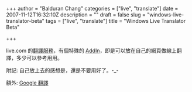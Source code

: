 +++
author = "Balduran Chang"
categories = ["live", "translate"]
date = 2007-11-12T16:32:10Z
description = ""
draft = false
slug = "windows-live-translator-beta"
tags = ["live", "translate"]
title = "Windows Live Translator Beta"

+++


live.com 的[翻譯服務](http://translator.live.com/)，有個特殊的 [AddIn](http://translator.live.com/AddIn.aspx)，即是可以放在自己的網頁做線上翻譯，多少可以參考用用。

<script src="http://translator.live.com/TranslatePageLink.aspx?pl=zh-CHT" type="text/javascript"></script> 附記: 自己放上去的感想是，還是不要用好了。-_-

額外: [Google 翻譯 ](http://www.google.com.tw/translate_tools?hl=zh-TW)<script src="http://gmodules.com/ig/ifr?url=http://www.google.com/ig/modules/translatemypage.xml&up_source_language=zh-TW&w=180&h=75&title=&border=http://&output=js"></script>

